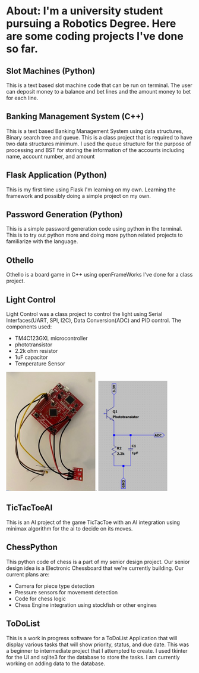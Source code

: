 # About: I'm a university student pursuing a Robotics Degree. Here are some coding projects I've done so far.

## Slot Machines (Python)

This is a text based slot machine code that can be run on terminal. The user can deposit money to a balance and bet lines and the amount money to bet for each line.

## Banking Management System (C++)

This is a text based Banking Management System using data structures, Binary search tree and queue. This is a class project that is required to have two data structures minimum. I used the queue structure for the purpose of processing and BST for storing the information of the accounts including name, account number, and amount 

## Flask Application (Python)

This is my first time using Flask I'm learning on my own. Learning the framework and possibly doing a simple project on my own.

## Password Generation (Python)

This is a simple password generation code using python in the terminal. This is to try out python more and doing more python related projects to familiarize with the language.

## Othello 

Othello is a board game in C++ using openFrameWorks I've done for a class project.

## Light Control

Light Control was a class project to control the light using Serial Interfaces(UART, SPI, I2C), Data Conversion(ADC) and PID control.
The components used:
- TM4C123GXL microcontroller
- phototransistor
- 2.2k ohm resistor
- 1uF capacitor
- Temperature Sensor
  
![image](https://github.com/yuuknishida/Coding-Projects/blob/master/LightCntrPrj/IMG_0250.jpg).
![image](https://github.com/yuuknishida/Coding-Projects/blob/master/LightCntrPrj/circuit.png)

## TicTacToeAI
This is an AI project of the game TicTacToe with an AI integration using minimax algorithm for the ai to decide on its moves.

## ChessPython
This python code of chess is a part of my senior design project. Our senior design idea is a Electronic Chessboard that we're currently building. Our current plans are:
- Camera for piece type detection
- Pressure sensors for movement detection
- Code for chess logic
- Chess Engine integration using stockfish or other engines

## ToDoList
This is a work in progress software for a ToDoList Application that will display various tasks that will show priority, status, and due date. This was a beginner to intermediate project that I attempted to create. I used tkinter for the UI and sqlite3 for the database to store the tasks. I am currently working on adding data to the database.

  
